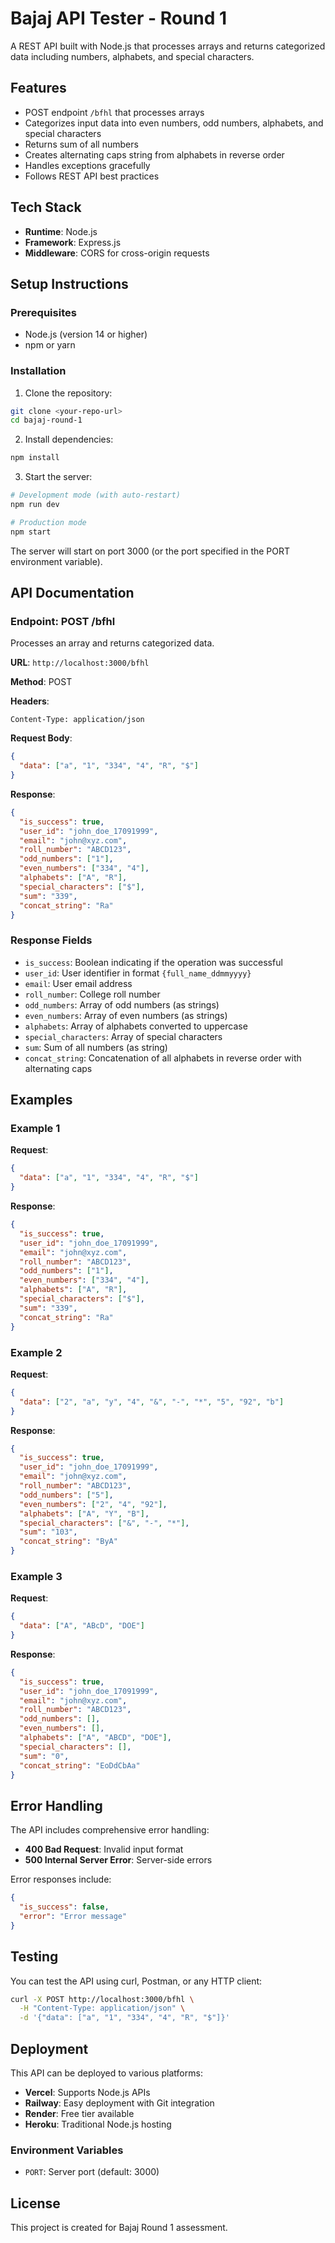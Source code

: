 # Bajaj API Tester - Round 1

A REST API built with Node.js that processes arrays and returns categorized data including numbers, alphabets, and special characters.

## Features

- POST endpoint `/bfhl` that processes arrays
- Categorizes input data into even numbers, odd numbers, alphabets, and special characters
- Returns sum of all numbers
- Creates alternating caps string from alphabets in reverse order
- Handles exceptions gracefully
- Follows REST API best practices

## Tech Stack

- **Runtime**: Node.js
- **Framework**: Express.js
- **Middleware**: CORS for cross-origin requests

## Setup Instructions

### Prerequisites

- Node.js (version 14 or higher)
- npm or yarn

### Installation

1. Clone the repository:

```bash
git clone <your-repo-url>
cd bajaj-round-1
```

2. Install dependencies:

```bash
npm install
```

3. Start the server:

```bash
# Development mode (with auto-restart)
npm run dev

# Production mode
npm start
```

The server will start on port 3000 (or the port specified in the PORT environment variable).

## API Documentation

### Endpoint: POST /bfhl

Processes an array and returns categorized data.

**URL**: `http://localhost:3000/bfhl`

**Method**: POST

**Headers**:

```
Content-Type: application/json
```

**Request Body**:

```json
{
  "data": ["a", "1", "334", "4", "R", "$"]
}
```

**Response**:

```json
{
  "is_success": true,
  "user_id": "john_doe_17091999",
  "email": "john@xyz.com",
  "roll_number": "ABCD123",
  "odd_numbers": ["1"],
  "even_numbers": ["334", "4"],
  "alphabets": ["A", "R"],
  "special_characters": ["$"],
  "sum": "339",
  "concat_string": "Ra"
}
```

### Response Fields

- `is_success`: Boolean indicating if the operation was successful
- `user_id`: User identifier in format `{full_name_ddmmyyyy}`
- `email`: User email address
- `roll_number`: College roll number
- `odd_numbers`: Array of odd numbers (as strings)
- `even_numbers`: Array of even numbers (as strings)
- `alphabets`: Array of alphabets converted to uppercase
- `special_characters`: Array of special characters
- `sum`: Sum of all numbers (as string)
- `concat_string`: Concatenation of all alphabets in reverse order with alternating caps

## Examples

### Example 1

**Request**:

```json
{
  "data": ["a", "1", "334", "4", "R", "$"]
}
```

**Response**:

```json
{
  "is_success": true,
  "user_id": "john_doe_17091999",
  "email": "john@xyz.com",
  "roll_number": "ABCD123",
  "odd_numbers": ["1"],
  "even_numbers": ["334", "4"],
  "alphabets": ["A", "R"],
  "special_characters": ["$"],
  "sum": "339",
  "concat_string": "Ra"
}
```

### Example 2

**Request**:

```json
{
  "data": ["2", "a", "y", "4", "&", "-", "*", "5", "92", "b"]
}
```

**Response**:

```json
{
  "is_success": true,
  "user_id": "john_doe_17091999",
  "email": "john@xyz.com",
  "roll_number": "ABCD123",
  "odd_numbers": ["5"],
  "even_numbers": ["2", "4", "92"],
  "alphabets": ["A", "Y", "B"],
  "special_characters": ["&", "-", "*"],
  "sum": "103",
  "concat_string": "ByA"
}
```

### Example 3

**Request**:

```json
{
  "data": ["A", "ABcD", "DOE"]
}
```

**Response**:

```json
{
  "is_success": true,
  "user_id": "john_doe_17091999",
  "email": "john@xyz.com",
  "roll_number": "ABCD123",
  "odd_numbers": [],
  "even_numbers": [],
  "alphabets": ["A", "ABCD", "DOE"],
  "special_characters": [],
  "sum": "0",
  "concat_string": "EoDdCbAa"
}
```

## Error Handling

The API includes comprehensive error handling:

- **400 Bad Request**: Invalid input format
- **500 Internal Server Error**: Server-side errors

Error responses include:

```json
{
  "is_success": false,
  "error": "Error message"
}
```

## Testing

You can test the API using curl, Postman, or any HTTP client:

```bash
curl -X POST http://localhost:3000/bfhl \
  -H "Content-Type: application/json" \
  -d '{"data": ["a", "1", "334", "4", "R", "$"]}'
```

## Deployment

This API can be deployed to various platforms:

- **Vercel**: Supports Node.js APIs
- **Railway**: Easy deployment with Git integration
- **Render**: Free tier available
- **Heroku**: Traditional Node.js hosting

### Environment Variables

- `PORT`: Server port (default: 3000)

## License

This project is created for Bajaj Round 1 assessment.
